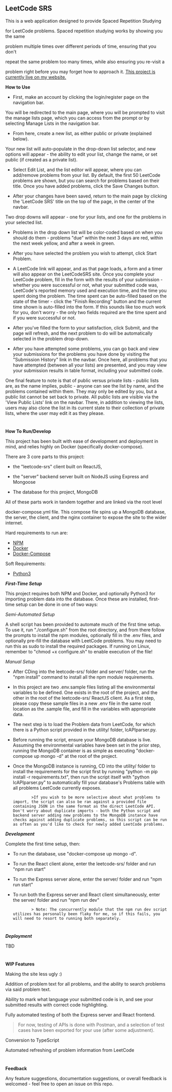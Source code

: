 
## LeetCode SRS

 

This is a web application designed to provide Spaced Repetition Studying

for LeetCode problems.  Spaced repetition studying works by showing you the same

problem multiple times over different periods of time, ensuring that you don't

repeat the same problem too many times, while also ensuring you re-visit a

problem right before you may forget how to approach it.  [This project is currently live on my website.](http://lcs.steffan.duckdns.org/)

 

**How to Use**

* First, make an account by clicking the login/register page on the navigation bar.

You will be redirected to the main page, where you will be prompted to visit the manage lists page, which you can access from the prompt or by selecting Manage Lists in the navigation bar.

* From here, create a new list, as either public or private (explained below).

Your new list will auto-populate in the drop-down list selector, and new options will appear - the ability to edit your list, change the name, or set public (if created as a private list).

* Select Edit List, and the list editor will appear, where you can add/remove problems from your list.  By default, the first 50 LeetCode problems are shown, but you can search for problems based on their title.  Once you have added problems, click the Save Changes button.

* After your changes have been saved, return to the main page by clicking the 'LeetCode SRS' title on the top of the page, in the center of the navbar.

Two drop downs will appear - one for your lists, and one for the problems in your selected list.

* Problems in the drop down list will be color-coded based on when you should do them - problems "due" within the next 3 days are red, within the next week yellow, and after a week in green.

* After you have selected the problem you wish to attempt, click Start Problem.

* A LeetCode link will appear, and as that page loads, a form and a timer will also appear on the LeetCodeSRS site.  Once you complete your LeetCode problem, fill in the form with the results of your submission - whether you were successful or not, what your submitted code was, LeetCode's reported memory used and execution time, and the time you spent doing the problem.  The time spent can be auto-filled based on the state of the timer - click the "Finish Recording" button and the current time shown is auto-filled into the form.  If this sounds like too much work for you, don't worry - the only two fields required are the time spent and if you were successful or not.

* After you've filled the form to your satisfaction, click Submit, and the page will refresh, and the next problem to do will be automatically selected in the problem drop-down.

* After you have attempted some problems, you can go back and view your submissions for the problems you have done by visiting the "Submission History" link in the navbar. Once here, all problems that you have attempted (between all your lists) are presented, and you may view your submission results in table format, including your submitted code.

 

One final feature to note is that of public versus private lists - public lists are, as the name implies, public - anyone can see the list by name, and the problems contained within them.  They may only be edited by you, but a public list cannot be set back to private.  All public lists are visible via the 'View Public Lists' link on the navbar.  There, in addition to viewing the lists, users may also clone the list in its current state to their collection of private lists, where the user may edit it as they please.

#

**How To Run/Develop**

 

This project has been built with ease of development and deployment in mind, and relies highly on Docker (specifically docker-compose).

 

There are 3 core parts to this project:

- the "leetcode-srs" client built on ReactJS,

- the "server" backend server built on NodeJS using Express and Mongoose

- The database for this project, MongoDB

 

All of these parts work in tandem together and are linked via the root level

docker-compose.yml file.  This compose file spins up a MongoDB database, the server, the client, and the nginx container to expose the site to the wider internet.

Hard requirements to run are:
 - [NPM](https://nodejs.org/en/download/)
 - [Docker](https://www.docker.com/get-started)
 - [Docker-Compose](https://docs.docker.com/compose/install/)

Soft Requirements:
 - [Python3](https://www.python.org/downloads/)

 

***First-Time Setup***

This project requires both NPM and Docker, and optionally Python3 for importing problem data into the database.  Once these are installed, first-time setup can be done in one of two ways:

 

*Semi-Automated Setup*

A shell script has been provided to automate much of the first time setup.  To use it, run "./configure.sh" from the root directory, and from there follow the prompts to install the npm modules, optionally fill in the .env files, and optionally pre-fill the database with LeetCode problems.  You may need to run this as sudo to install the required packages.  If running on Linux, remember
to "chmod +x configure.sh" to enable execution of the file!

 

*Manual Setup*

* After CDing into the leetcode-srs/ folder and server/ folder, run the "npm install" command to install all the npm module requirements.

* In this project are two .env.sample files listing all the environmental variables to be defined.  One exists in the root of the project, and the other in the root of the leetcode-srs/ ReactJS client.  As a first step, please copy these sample files in a new .env file in the same root location as the .sample file, and fill in the variables with appropriate data.

* The next step is to load the Problem data from LeetCode, for which there is a Python script provided in the utility/ folder, lcAPIparser.py.

* Before running the script, ensure your MongoDB database is live.  Assuming the environmental variables have been set in the prior step, running the MongoDB container is as simple as executing "docker-compose up mongo -d" at the root of the project.

* Once the MongoDB instance is running, CD into the utility/ folder to install the requirements for the script first by running "python -m pip install -r requirements.txt", then run the script itself with "python lcAPIparser.py" to automatically fill your database's Problems table with all problems LeetCode currently exposes.

              >If you wish to be more selective about what problems to import, the script can also be ran against a provided file containing JSON in the same format as the direct LeetCode API.  Don't worry about duplicate imports - both the Python script and backend server adding new problems to the MongoDB instance have checks against adding duplicate problems, so this script can be run as often as you'd like to check for newly added LeetCode problems.

 

***Development***

Complete the first time setup, then:

* To run the database, use "docker-compose up mongo -d".

* To run the React client alone, enter the leetcode-srs/ folder and run "npm run start"

* To run the Express server alone, enter the server/ folder and run "npm run start"

* To run both the Express server and React client simultaneously, enter the server/ folder and run "npm run dev"

              > Note: The concurrently module that the npm run dev script utilizes has personally been flaky for me, so if this fails, you will need to resort to running both separately.

#

***Deployment***

TBD

#

**WIP Features**

Making the site less ugly :)

Addition of problem text for all problems, and the ability to search problems via said problem text.

Ability to mark what language your submitted code is in, and see your submitted results with correct code highlighting.

Fully automated testing of both the Express server and React frontend.

> For now, testing of APIs is done with Postman, and a selection of test cases have been exported for your use (after some adjustment).

 

Conversion to TypeScript

Automated refreshing of problem information from LeetCode

 

#

**Feedback**

Any feature suggestions, documentation suggestions, or overall feedback is welcomed - feel free to open an issue on this repo.
